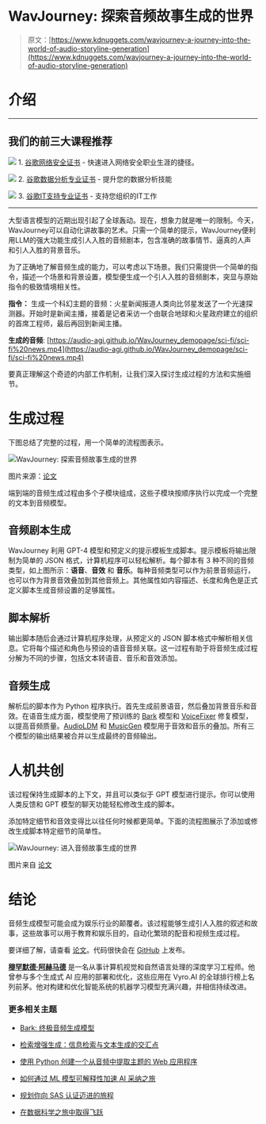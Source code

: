 # WavJourney: 探索音频故事生成的世界

> 原文：[https://www.kdnuggets.com/wavjourney-a-journey-into-the-world-of-audio-storyline-generation](https://www.kdnuggets.com/wavjourney-a-journey-into-the-world-of-audio-storyline-generation)

# 介绍

* * *

## 我们的前三大课程推荐

![](../Images/0244c01ba9267c002ef39d4907e0b8fb.png) 1\. [谷歌网络安全证书](https://www.kdnuggets.com/google-cybersecurity) - 快速进入网络安全职业生涯的捷径。

![](../Images/e225c49c3c91745821c8c0368bf04711.png) 2\. [谷歌数据分析专业证书](https://www.kdnuggets.com/google-data-analytics) - 提升您的数据分析技能

![](../Images/0244c01ba9267c002ef39d4907e0b8fb.png) 3\. [谷歌IT支持专业证书](https://www.kdnuggets.com/google-itsupport) - 支持您组织的IT工作

* * *

大型语言模型的近期出现引起了全球轰动。现在，想象力就是唯一的限制。今天，WavJourney可以自动化讲故事的艺术。只需一个简单的提示，WavJourney便利用LLM的强大功能生成引人入胜的音频剧本，包含准确的故事情节、逼真的人声和引人入胜的背景音乐。

为了正确地了解音频生成的能力，可以考虑以下场景。我们只需提供一个简单的指令，描述一个场景和背景设置，模型便生成一个引人入胜的音频剧本，突显与原始指令的极致情境相关性。

**指令：** 生成一个科幻主题的音频：火星新闻报道人类向比邻星发送了一个光速探测器。开始时是新闻主播，接着是记者采访一个由联合地球和火星政府建立的组织的首席工程师，最后再回到新闻主播。

**生成的音频**: [https://audio-agi.github.io/WavJourney_demopage/sci-fi/sci-fi%20news.mp4](https://audio-agi.github.io/WavJourney_demopage/sci-fi/sci-fi%20news.mp4)

要真正理解这个奇迹的内部工作机制，让我们深入探讨生成过程的方法和实施细节。

# 生成过程

下图总结了完整的过程，用一个简单的流程图表示。

![WavJourney: 探索音频故事生成的世界](../Images/bb9b0bacca33dc6b370c84cc257a9415.png)

图片来源：[论文](https://audio-agi.github.io/WavJourney_demopage/WavJourney_arXiv.pdf)

端到端的音频生成过程由多个子模块组成，这些子模块按顺序执行以完成一个完整的文本到音频模型。

## 音频剧本生成

WavJourney 利用 GPT-4 模型和预定义的提示模板生成脚本。提示模板将输出限制为简单的 JSON 格式，计算机程序可以轻松解析。每个脚本有 3 种不同的音频类型，如上图所示：**语音**、**音效** 和 **音乐**。每种音频类型可以作为前景音频运行，也可以作为背景音效叠加到其他音频上。其他属性如内容描述、长度和角色是正式定义脚本生成音频设置的足够属性。

## 脚本解析

输出脚本随后会通过计算机程序处理，从预定义的 JSON 脚本格式中解析相关信息。它将每个描述和角色与预设的语音音频关联。这一过程有助于将音频生成过程分解为不同的步骤，包括文本转语音、音乐和音效添加。

## 音频生成

解析后的脚本作为 Python 程序执行。首先生成前景语音，然后叠加背景音乐和音效。在语音生成方面，模型使用了预训练的 [Bark](https://github.com/suno-ai/bark) 模型和 [VoiceFixer](https://github.com/haoheliu/voicefixer) 修复模型，以提高音频质量。[AudioLDM](https://audioldm.github.io/) 和 [MusicGen](https://ai.honu.io/papers/musicgen/) 模型用于音效和音乐的叠加。所有三个模型的输出结果被合并以生成最终的音频输出。

# 人机共创

该过程保持生成脚本的上下文，并且可以类似于 GPT 模型进行提示。你可以使用人类反馈和 GPT 模型的聊天功能轻松修改生成的脚本。

添加特定细节和音效变得比以往任何时候都更简单。下面的流程图展示了添加或修改生成脚本特定细节的简单性。

![WavJourney: 进入音频故事生成的世界](../Images/1e73c8138579e592411d336c7448e5c5.png)

图片来自 [论文](https://audio-agi.github.io/WavJourney_demopage/WavJourney_arXiv.pdf)

# 结论

音频生成模型可能会成为娱乐行业的颠覆者。该过程能够生成引人入胜的叙述和故事，这些故事可以用于教育和娱乐目的，自动化繁琐的配音和视频生成过程。

要详细了解，请查看 [论文](https://audio-agi.github.io/WavJourney_demopage/WavJourney_arXiv.pdf)。代码很快会在 [GitHub](https://github.com/Audio-AGI/WavJourney) 上发布。

**[穆罕默德·阿赫马德](https://www.linkedin.com/in/muhammad-arham-a5b1b1237/)** 是一名从事计算机视觉和自然语言处理的深度学习工程师。他曾参与多个生成式 AI 应用的部署和优化，这些应用在 Vyro.AI 的全球排行榜上名列前茅。他对构建和优化智能系统的机器学习模型充满兴趣，并相信持续改进。

### 更多相关主题

+   [Bark: 终极音频生成模型](https://www.kdnuggets.com/2023/05/bark-ultimate-audio-generation-model.html)

+   [检索增强生成：信息检索与文本生成的交汇点](https://www.kdnuggets.com/retrieval-augmented-generation-where-information-retrieval-meets-text-generation)

+   [使用 Python 创建一个从音频中提取主题的 Web 应用程序](https://www.kdnuggets.com/2023/01/creating-web-application-extract-topics-audio-python.html)

+   [如何通过 ML 模型可解释性加速 AI 采纳之旅](https://www.kdnuggets.com/2022/07/ml-model-explainability-accelerates-ai-adoption-journey-financial-services.html)

+   [规划你向 SAS 认证迈进的旅程](https://www.kdnuggets.com/2022/11/sas-map-journey-towards-sas-certification.html)

+   [在数据科学之旅中取得飞跃](https://www.kdnuggets.com/2023/02/make-quantum-leaps-data-science-journey.html)
